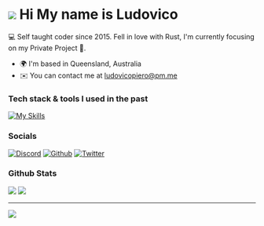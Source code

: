 ![](https://user-images.githubusercontent.com/18350557/176309783-0785949b-9127-417c-8b55-ab5a4333674e.gif) Hi My name is Ludovico
================================================================================================================================

💻 Self taught coder since 2015. Fell in love with Rust, I'm currently focusing on my Private Project 🤪.

*   🌍  I'm based in Queensland, Australia
*   ✉️  You can contact me at [ludovicopiero@pm.me](mailto:ludovicopiero@pm.me)

### Tech stack & tools I used in the past 

[![My Skills](https://skillicons.dev/icons?i=go,rust,js,python,typescript,html,css,react,astro,tailwind,sass,nodejs,neovim,emacs,vscode,azure,gcp,heroku,cloudflare,linux&perline=7&theme=dark)](https://skillicons.dev)                    

### Socials

[![Discord](https://skillicons.dev/icons?i=discord&theme=dark)](https://discord.com/users/298043281814585345) 
[![Github](https://skillicons.dev/icons?i=github&theme=dark)](https://github.com/NorinaMadoka) 
[![Twitter](https://skillicons.dev/icons?i=twitter&theme=dark)](https://twitter.com/ludovico1337) 


### Github Stats

![](https://raw.githubusercontent.com/NorinaMadoka/github-stats/master/generated/overview.svg#gh-dark-mode-only)
![](https://raw.githubusercontent.com/NorinaMadoka/github-stats/master/generated/languages.svg#gh-dark-mode-only)

------
![](https://komarev.com/ghpvc/?username=NorinaMadoka&color=ff69b4)

